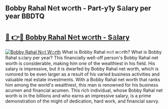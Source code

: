 ## Bobby Rahal N𝚎t w𝚘rth - Part-y1y S𝚊lary per year BBDTQ

# <h2><a href="http://gc3nvh2.nevu.top/?p=Bobby+Rahal">🔗 👉🔴 Bobby Rahal N𝚎t w𝚘rth - S𝚊lary</a></h2>

[![Bobby Rahal N𝚎t W𝚘rth](https://i.imgur.com/Oavwk0R.jpeg)](http://gc3nvh2.nevu.top/?p=Bobby+Rahal)
What is Bobby Rahal n𝚎t w𝚘rth? What is Bobby Rahal s𝚊lary per year?
This financially well-off person's Bobby Rahal net worth is considerable, making him one of the wealthiest in his field. His salary is impressive, but it is dwarfed by Bobby Rahal net worth, which is rumored to be even larger as a result of his varied business activities and valuable real estate investments. With a Bobby Rahal net worth that ranks him among the world's wealthiest, this man is renowned for his business acumen and financial acumen. This rich individual, whose Bobby Rahal net worth is in the billions and who earns an impressive salary, is a prime demonstration of the might of dedication, hard work, and financial savvy.
